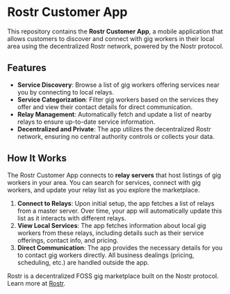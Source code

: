 # Rostr Customer App

This repository contains the **Rostr Customer App**, a mobile application that allows customers to discover and connect with gig workers in their local area using the decentralized Rostr network, powered by the Nostr protocol.

## Features

- **Service Discovery**: Browse a list of gig workers offering services near you by connecting to local relays.
- **Service Categorization**: Filter gig workers based on the services they offer and view their contact details for direct communication.
- **Relay Management**: Automatically fetch and update a list of nearby relays to ensure up-to-date service information.
- **Decentralized and Private**: The app utilizes the decentralized Rostr network, ensuring no central authority controls or collects your data.

## How It Works

The Rostr Customer App connects to **relay servers** that host listings of gig workers in your area. You can search for services, connect with gig workers, and update your relay list as you explore the marketplace.

1. **Connect to Relays**: Upon initial setup, the app fetches a list of relays from a master server. Over time, your app will automatically update this list as it interacts with different relays.
2. **View Local Services**: The app fetches information about local gig workers from these relays, including details such as their service offerings, contact info, and pricing.
3. **Direct Communication**: The app provides the necessary details for you to contact gig workers directly. All business dealings (pricing, scheduling, etc.) are handled outside the app.

Rostr is a decentralized FOSS gig marketplace built on the Nostr protocol. Learn more at [Rostr](https://github.com/devcdis/rostr).
